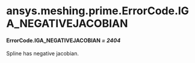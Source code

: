 <a id="ansys-meshing-prime-errorcode-iga-negativejacobian"></a>

# ansys.meshing.prime.ErrorCode.IGA_NEGATIVEJACOBIAN

<a id="ansys.meshing.prime.ErrorCode.IGA_NEGATIVEJACOBIAN"></a>

#### ErrorCode.IGA_NEGATIVEJACOBIAN *= 2404*

Spline has negative jacobian.

<!-- !! processed by numpydoc !! -->
